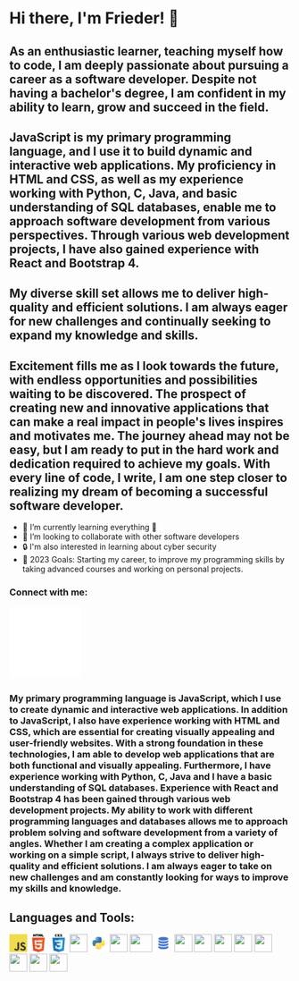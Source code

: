 # Hi there, I'm Frieder! 👋

## As an enthusiastic learner, teaching myself how to code, I am deeply passionate about pursuing a career as a software developer. Despite not having a bachelor's degree, I am confident in my ability to learn, grow and succeed in the field.

## JavaScript is my primary programming language, and I use it to build dynamic and interactive web applications. My proficiency in HTML and CSS, as well as my experience working with Python, C, Java, and basic understanding of SQL databases, enable me to approach software development from various perspectives. Through various web development projects, I have also gained experience with React and Bootstrap 4.

## My diverse skill set allows me to deliver high-quality and efficient solutions. I am always eager for new challenges and continually seeking to expand my knowledge and skills.

## Excitement fills me as I look towards the future, with endless opportunities and possibilities waiting to be discovered. The prospect of creating new and innovative applications that can make a real impact in people's lives inspires and motivates me. The journey ahead may not be easy, but I am ready to put in the hard work and dedication required to achieve my goals. With every line of code, I write, I am one step closer to realizing my dream of becoming a successful software developer.

- 🌱 I’m currently learning everything 🤣
- 👯 I’m looking to collaborate with other software developers
- 🔒 I'm also interested in learning about cyber security
- 🥅 2023 Goals: Starting my career, to improve my programming skills by taking advanced courses and working on personal projects.

### Connect with me:

[![website](./img/linkedin-light-small.svg)](https://www.linkedin.com/in/frieder-singer-6a9b9025b/)

<!-- API fail BUG-->
<!-- [![Frieder's GitHub stats](https://github-readme-stats.vercel.app/api?username=friedersinger&count_private=true&show_icons=true&theme=dark) -->

<!-- (https://github.com/friedersinger/github-readme-stats) -->

<!-- API fail BUG -->
<!-- [![Top Langs](https://github-readme-stats.vercel.app/api/top-langs/?username=friedersinger&theme=dark)] -->

<!-- (https://github.com/friedersinger/github-readme-stats) -->

### My primary programming language is JavaScript, which I use to create dynamic and interactive web applications. In addition to JavaScript, I also have experience working with HTML and CSS, which are essential for creating visually appealing and user-friendly websites. With a strong foundation in these technologies, I am able to develop web applications that are both functional and visually appealing. Furthermore, I have experience working with Python, C, Java and I have a basic understanding of SQL databases. Experience with React and Bootstrap 4 has been gained through various web development projects. My ability to work with different programming languages and databases allows me to approach problem solving and software development from a variety of angles. Whether I am creating a complex application or working on a simple script, I always strive to deliver high-quality and efficient solutions. I am always eager to take on new challenges and am constantly looking for ways to improve my skills and knowledge.

## Languages and Tools:

<p float="left">
    <img height="32" width="32" src="https://raw.githubusercontent.com/github/explore/80688e429a7d4ef2fca1e82350fe8e3517d3494d/topics/javascript/javascript.png" />
    <img height="32" width="32" src="https://raw.githubusercontent.com/github/explore/80688e429a7d4ef2fca1e82350fe8e3517d3494d/topics/html/html.png" />
    <img height="32" width="32" src="https://raw.githubusercontent.com/github/explore/80688e429a7d4ef2fca1e82350fe8e3517d3494d/topics/css/css.png" />
    <img height="32" width="32" src="https://www.sic-sales.de/wp-content/uploads/2016/04/Swift_logo.svg.png" />
    <img height="32" width="32" src="https://raw.githubusercontent.com/github/explore/80688e429a7d4ef2fca1e82350fe8e3517d3494d/topics/python/python.png" />
    <img height="32" width="32" src="https://cdn.icon-icons.com/icons2/2415/PNG/512/c_original_logo_icon_146611.png" />
    <img height="32" width="40" src="https://1000logos.net/wp-content/uploads/2020/09/Java-Logo.png" />
    <img height="32" width="32" src="https://raw.githubusercontent.com/github/explore/80688e429a7d4ef2fca1e82350fe8e3517d3494d/topics/sql/sql.png" />
    <img height="32" width="32" src="https://github.githubassets.com/images/modules/logos_page/GitHub-Mark.png" />
    <img height="32" width="32" src="https://developer.apple.com/assets/elements/icons/xcode-12/xcode-12-96x96_2x.png" />
    <img height="32" width="32" src="https://www.nicepng.com/png/detail/141-1415492_bootstrap-bootstrap-4-icon-png.png" />
    <img height="32" width="32" src="https://upload.wikimedia.org/wikipedia/commons/thumb/a/a7/React-icon.svg/2300px-React-icon.svg.png" />
    <img height="32" width="32" src="https://upload.wikimedia.org/wikipedia/commons/thumb/9/9a/Visual_Studio_Code_1.35_icon.svg/2048px-Visual_Studio_Code_1.35_icon.svg.png" />
    <img height="32" width="32" src="https://upload.wikimedia.org/wikipedia/commons/thumb/a/af/Adobe_Photoshop_CC_icon.svg/640px-Adobe_Photoshop_CC_icon.svg.png" />
    <img height="32" width="32" src="https://upload.wikimedia.org/wikipedia/commons/thumb/b/b6/Adobe_Photoshop_Lightroom_CC_logo.svg/2101px-Adobe_Photoshop_Lightroom_CC_logo.svg.png" />
    <img height="32" width="32" src="https://upload.wikimedia.org/wikipedia/en/9/9f/2015_Final_Cut_Pro_Logo.png" />
</p>
